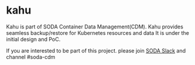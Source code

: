 # kahu
Kahu is part of SODA Container Data Management(CDM). Kahu provides seamless backup/restore for Kubernetes resources and data
It is under the initial design and PoC. 

If you are interested to be part of this project. please join [SODA Slack](https://sodafoundation.io/slack) and channel #soda-cdm
